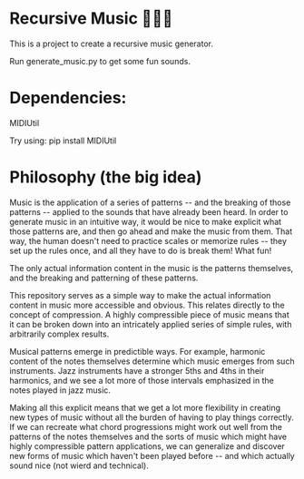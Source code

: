 # Recursive Music 🎵🎵🎵

This is a project to create a recursive music generator.

Run generate_music.py to get some fun sounds.

# Dependencies:

MIDIUtil

Try using: pip install MIDIUtil

# Philosophy (the big idea)

Music is the application of a series of patterns -- and the breaking of those patterns -- applied to the sounds that have already been heard. In order to generate music in an intuitive way, it would be nice to make explicit what those patterns are, and then go ahead and make the music from them. That way, the human doesn't need to practice scales or memorize rules -- they set up the rules once, and all they have to do is break them! What fun!

The only actual information content in the music is the patterns themselves, and the breaking and patterning of these patterns.

This repository serves as a simple way to make the actual information content in music more accessible and obvious. This relates directly to the concept of compression. A highly compressible piece of music means that it can be broken down into an intricately applied series of simple rules, with arbitrarily complex results.

Musical patterns emerge in predictible ways. For example, harmonic content of the notes themselves determine which music emerges from such instruments. Jazz instruments have a stronger 5ths and 4ths in their harmonics, and we see a lot more of those intervals emphasized in the notes played in jazz music.

Making all this explicit means that we get a lot more flexibility in creating new types of music without all the burden of having to play things correctly. If we can recreate what chord progressions might work out well from the patterns of the notes themselves and the sorts of music which might have highly compressible pattern applications, we can generalize and discover new forms of music which haven't been played before -- and which actually sound nice (not wierd and technical).
